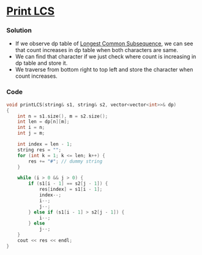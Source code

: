 # [Print LCS](./26_PrintLCS.md)

### Solution

-   If we observe dp table of [Longest Common Subsequence](./25_LongestCommonSubsequence.md), we can see that count increases in dp table when both characters are same.
-   We can find that character if we just check where count is increasing in dp table and store it.
-   We traverse from bottom right to top left and store the character when count increases.

### Code

```cpp
void printLCS(string& s1, string& s2, vector<vector<int>>& dp)
{
    int n = s1.size(), m = s2.size();
    int len = dp[n][m];
    int i = n;
    int j = m;

    int index = len - 1;
    string res = "";
    for (int k = 1; k <= len; k++) {
        res += "#"; // dummy string
    }

    while (i > 0 && j > 0) {
        if (s1[i - 1] == s2[j - 1]) {
            res[index] = s1[i - 1];
            index--;
            i--;
            j--;
        } else if (s1[i - 1] > s2[j - 1]) {
            i--;
        } else
            j--;
    }
    cout << res << endl;
}
```
